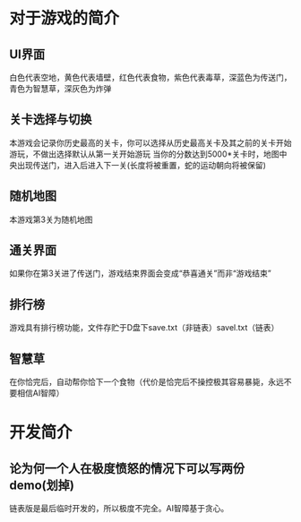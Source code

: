 # 对于游戏的简介
## UI界面
白色代表空地，黄色代表墙壁，红色代表食物，紫色代表毒草，深蓝色为传送门，青色为智慧草，深灰色为炸弹
## 关卡选择与切换
本游戏会记录你历史最高的关卡，你可以选择从历史最高关卡及其之前的关卡开始游玩，不做出选择默认从第一关开始游玩
当你的分数达到5000*关卡时，地图中央出现传送门，进入后进入下一关(长度将被重置，蛇的运动朝向将被保留)
## 随机地图
本游戏第3关为随机地图
## 通关界面
如果你在第3关进了传送门，游戏结束界面会变成“恭喜通关”而非“游戏结束”
## 排行榜
游戏具有排行榜功能，文件存贮于D盘下save.txt（非链表）savel.txt（链表）
## 智慧草
在你恰完后，自动帮你恰下一个食物（代价是恰完后不操控极其容易暴毙，永远不要相信AI智障）
# 开发简介
## 论为何一个人在极度愤怒的情况下可以写两份demo(划掉)
链表版是最后临时开发的，所以极度不完全。AI智障基于贪心。
